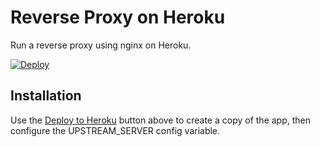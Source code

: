 # Reverse Proxy on Heroku

Run a reverse proxy using nginx on Heroku.

[![Deploy](https://www.herokucdn.com/deploy/button.png)](https://heroku.com/deploy?template=https://github.com/MOOGAA/HerokuReverseProxy/)

## Installation

Use the [Deploy to Heroku](https://heroku.com/deploy) button above to create a
copy of the app, then configure the UPSTREAM_SERVER config variable.
